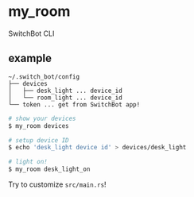 # my_room

SwitchBot CLI

## example

```
~/.switch_bot/config
├── devices
│   ├── desk_light ... device_id
│   └── room_light ... device_id
└── token ... get from SwitchBot app!
```

```bash
# show your devices
$ my_room devices

# setup device ID
$ echo 'desk_light device id' > devices/desk_light

# light on!
$ my_room desk_light_on

```

Try to customize `src/main.rs`!
